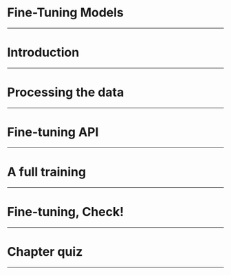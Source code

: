# Fine-Tuning Models

---

# Introduction

---


# Processing the data

---


# Fine-tuning API

---


# A full training

---


# Fine-tuning, Check!

---


# Chapter quiz

---



